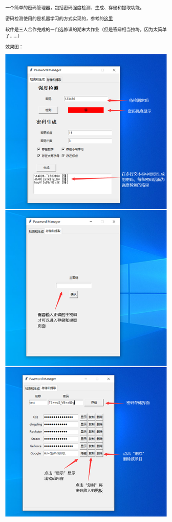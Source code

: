 一个简单的密码管理器，包括密码强度检测、生成、存储和提取功能。

密码检测使用的是机器学习的方式实现的，参考的[这里](https://flashgene.com/archives/31435.html)

软件是三人合作完成的一门选修课的期末大作业（但是答辩相当拉垮，因为太简单了……）

效果图：

![UI1](https://github.com/banqinghe/bqh-toys/blob/master/Password%20Manager/images/UI1.png?raw=true)
![UI2](https://github.com/banqinghe/bqh-toys/blob/master/Password%20Manager/images/UI2.png?raw=true)
![UI3](https://github.com/banqinghe/bqh-toys/blob/master/Password%20Manager/images/UI3.png?raw=true)
